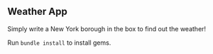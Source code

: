 ## Weather App

Simply write a New York borough in the box to find out the weather!


Run `bundle install` to install gems.

